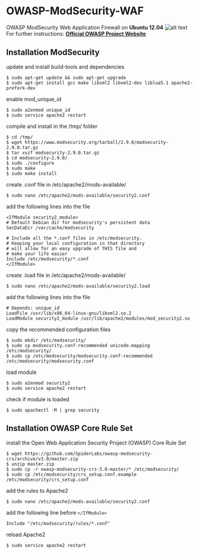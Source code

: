 # OWASP-ModSecurity-WAF
OWASP ModSecurity Web Application Firewall on **Ubuntu 12.04**
![alt text](https://www.owasp.org/images/f/f9/CRS-logo-full_size-512x257.png "OWASP Logo")  
For further instructions: **[Official OWASP Project Website](https://coreruleset.org/)**
## Installation ModSecurity
update and install build-tools and dependencies
```
$ sudo apt-get update && sudo apt-get upgrade
$ sudo apt-get install gcc make libxml2 libxml2-dev liblua5.1 apache2-prefork-dev
```
enable mod_unique_id
```
$ sudo a2enmod unique_id
$ sudo service apache2 restart
```
compile and install in the /tmp/ folder
```
$ cd /tmp/
$ wget https://www.modsecurity.org/tarball/2.9.0/modsecurity-2.9.0.tar.gz
$ tar xvzf modsecurity-2.9.0.tar.gz
$ cd modsecurity-2.9.0/
$ sudo ./configure
$ sudo make
$ sudo make install
```
create .conf file in /etc/apache2/mods-available/
```
$ sudo nano /etc/apache2/mods-available/security2.conf
```
add the following lines into the file
```
<IfModule security2_module>
# Default Debian dir for modsecurity's persistent data
SecDataDir /var/cache/modsecurity

# Include all the *.conf files in /etc/modsecurity.
# Keeping your local configuration in that directory
# will allow for an easy upgrade of THIS file and
# make your life easier
Include /etc/modsecurity/*.conf
</IfModule>
```
create .load file in /etc/apache2/mods-available/
```
$ sudo nano /etc/apache2/mods-available/security2.load
```
add the following lines into the file
```
# Depends: unique_id
LoadFile /usr/lib/x86_64-linux-gnu/libxml2.so.2
LoadModule security2_module /usr/lib/apache2/modules/mod_security2.so
```
copy the recommended configuration files
```
$ sudo mkdir /etc/modsecurity/
$ sudo cp modsecurity.conf-recommended unicode.mapping /etc/modsecurity/
$ sudo cp /etc/modsecurity/modsecurity.conf-recommended /etc/modsecurity/modsecurity.conf
```
load module
```
$ sudo a2enmod security2
$ sudo service apache2 restart
```
check if module is loaded
```
$ sudo apachectl -M | grep security
```
## Installation OWASP Core Rule Set
install the Open Web Application Security Project (OWASP) Core Rule Set
```
$ wget https://github.com/SpiderLabs/owasp-modsecurity-crs/archive/v3.0/master.zip
$ unzip master.zip
$ sudo cp -r owasp-modsecurity-crs-3.0-master/* /etc/modsecurity/
$ sudo cp /etc/modsecurity/crs_setup.conf.example /etc/modsecurity/crs_setup.conf
```
add the rules to Apache2
```
$ sudo nano /etc/apache2/mods-available/security2.conf
```
add the following line before `</IfModule>`
```
Include "/etc/modsecurity/rules/*.conf"
```
reload Apache2
```
$ sudo service apache2 restart
```
